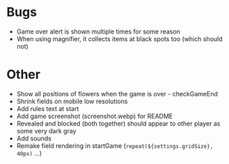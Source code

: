 # Bugs

- Game over alert is shown multiple times for some reason
- When using magnifier, it collects items at black spots too (which should not)

# Other

- Show all positions of flowers when the game is over - checkGameEnd
- Shrink fields on mobile low resolutions
- Add rules text at start
- Add game screenshot (screenshot.webp) for README
- Revealed and blocked (both together) should appear to other player as some very dark gray
- Add sounds
- Remake field rendering in startGame (`repeat(${settings.gridSize}, 40px)` ...)